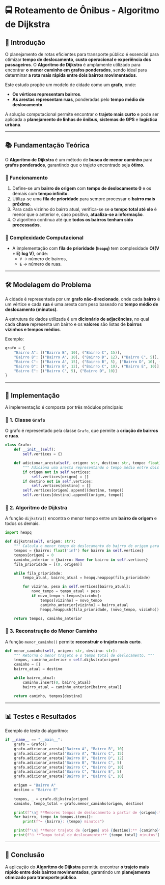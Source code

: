 # 🚍 Roteamento de Ônibus - Algoritmo de Dijkstra

## 📖 Introdução

O planejamento de rotas eficientes para transporte público é essencial para otimizar **tempo de deslocamento, custo operacional e experiência dos passageiros**. O **Algoritmo de Dijkstra** é amplamente utilizado para encontrar **o menor caminho em grafos ponderados**, sendo ideal para determinar **a rota mais rápida entre dois bairros movimentados**.

Este estudo propõe um modelo de cidade como um **grafo**, onde:
- **Os vértices representam bairros**.
- **As arestas representam ruas**, ponderadas pelo **tempo médio de deslocamento**.

A solução computacional permite encontrar o **trajeto mais curto** e pode ser aplicada a **planejamento de linhas de ônibus**, **sistemas de GPS** e **logística urbana**.

---

## 📚 Fundamentação Teórica

O **Algoritmo de Dijkstra** é um método de **busca de menor caminho** para **grafos ponderados**, garantindo que o trajeto encontrado seja **ótimo**.

### 🔹 **Funcionamento**
1. Define-se um **bairro de origem** com **tempo de deslocamento 0** e os demais com **tempo infinito**.
2. Utiliza-se uma **fila de prioridade** para sempre processar o **bairro mais próximo**.
3. Para cada vizinho do bairro atual, verifica-se se **o tempo total até ele** é menor que o anterior e, caso positivo, **atualiza-se a informação**.
4. O algoritmo continua até que **todos os bairros tenham sido processados**.

### 🔹 **Complexidade Computacional**
- A implementação com **fila de prioridade (`heapq`)** tem complexidade **O((V + E) log V)**, onde:
  - `V` → número de bairros,
  - `E` → número de ruas.

---

## 🛠 Modelagem do Problema

A cidade é representada por um **grafo não-direcionado**, onde cada **bairro** é um vértice e cada **rua** é uma aresta com peso baseado no **tempo médio de deslocamento (minutos)**.

A estrutura de dados utilizada é um **dicionário de adjacências**, no qual cada **chave** representa um bairro e os **valores** são listas de **bairros vizinhos e tempos médios**.

Exemplo:
```python
grafo = {
    "Bairro A": [("Bairro B", 10), ("Bairro C", 15)],
    "Bairro B": [("Bairro A", 10), ("Bairro D", 12), ("Bairro C", 5)],
    "Bairro C": [("Bairro A", 15), ("Bairro B", 5), ("Bairro D", 10), ("Bairro E", 5)],
    "Bairro D": [("Bairro B", 12), ("Bairro C", 10), ("Bairro E", 10)],
    "Bairro E": [("Bairro C", 5), ("Bairro D", 10)]
}
```

---

## 🚀 Implementação

A implementação é composta por três módulos principais:

### 🔹 **1. Classe `Grafo`**
O grafo é representado pela classe `Grafo`, que permite a **criação de bairros e ruas**.

```python
class Grafo:
    def __init__(self):
        self.vertices = {}

    def adicionar_aresta(self, origem: str, destino: str, tempo: float):
        """ Adiciona uma aresta representando o tempo médio entre dois bairros. """
        if origem not in self.vertices:
            self.vertices[origem] = []
        if destino not in self.vertices:
            self.vertices[destino] = []
        self.vertices[origem].append((destino, tempo))
        self.vertices[destino].append((origem, tempo))
```

### 🔹 **2. Algoritmo de Dijkstra**
A função `dijkstra()` encontra o menor tempo entre um **bairro de origem** e todos os demais.

```python
import heapq

def dijkstra(self, origem: str):
    """ Calcula o menor tempo de deslocamento do bairro de origem para os demais. """
    tempos = {bairro: float('inf') for bairro in self.vertices}
    tempos[origem] = 0
    caminho_anterior = {bairro: None for bairro in self.vertices}
    fila_prioridade = [(0, origem)]

    while fila_prioridade:
        tempo_atual, bairro_atual = heapq.heappop(fila_prioridade)

        for vizinho, peso in self.vertices[bairro_atual]:
            novo_tempo = tempo_atual + peso
            if novo_tempo < tempos[vizinho]:
                tempos[vizinho] = novo_tempo
                caminho_anterior[vizinho] = bairro_atual
                heapq.heappush(fila_prioridade, (novo_tempo, vizinho))

    return tempos, caminho_anterior
```

### 🔹 **3. Reconstrução do Menor Caminho**
A função `menor_caminho()` permite **reconstruir o trajeto mais curto**.

```python
def menor_caminho(self, origem: str, destino: str):
    """ Retorna o menor trajeto e o tempo total de deslocamento. """
    tempos, caminho_anterior = self.dijkstra(origem)
    caminho = []
    bairro_atual = destino

    while bairro_atual:
        caminho.insert(0, bairro_atual)
        bairro_atual = caminho_anterior[bairro_atual]

    return caminho, tempos[destino]
```

---

## 📊 **Testes e Resultados**
Exemplo de teste do algoritmo:

```python
if __name__ == "__main__":
    grafo = Grafo()
    grafo.adicionar_aresta("Bairro A", "Bairro B", 10)
    grafo.adicionar_aresta("Bairro A", "Bairro C", 15)
    grafo.adicionar_aresta("Bairro B", "Bairro D", 12)
    grafo.adicionar_aresta("Bairro B", "Bairro C", 5)
    grafo.adicionar_aresta("Bairro C", "Bairro D", 10)
    grafo.adicionar_aresta("Bairro C", "Bairro E", 5)
    grafo.adicionar_aresta("Bairro D", "Bairro E", 10)

    origem = "Bairro A"
    destino = "Bairro E"
    
    tempos, _ = grafo.dijkstra(origem)
    caminho, tempo_total = grafo.menor_caminho(origem, destino)

    print(f"\n📍 **Menores tempos de deslocamento a partir de {origem}:**")
    for bairro, tempo in tempos.items():
        print(f"➡️ {bairro}: {tempo} minutos")

    print(f"\n🚌 **Menor trajeto de {origem} até {destino}:** {caminho}")
    print(f"⏱ **Tempo total de deslocamento:** {tempo_total} minutos")
```

---

## 🔎 **Conclusão**
A aplicação do **Algoritmo de Dijkstra** permitiu encontrar **o trajeto mais rápido entre dois bairros movimentados**, garantindo um **planejamento otimizado para transporte público**.
